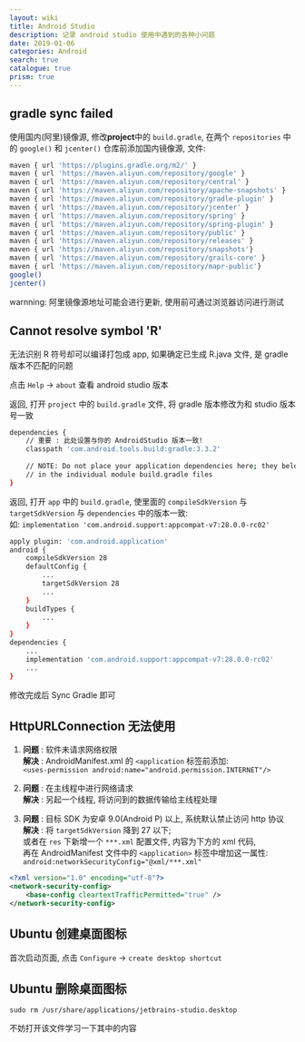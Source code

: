 ```yaml
---
layout: wiki
title: Android Studio
description: 记录 android studio 使用中遇到的各种小问题
date: 2019-01-06
categories: Android
search: true
catalogue: true
prism: true
---
```


## gradle sync failed

使用国内(阿里)镜像源, 修改**project**中的 `build.gradle`, 在两个 `repositories` 中的 `google()` 和 `jcenter()` 仓库前添加国内镜像源, 文件:  

```bash
maven { url 'https://plugins.gradle.org/m2/' }
maven { url 'https://maven.aliyun.com/repository/google' }
maven { url 'https://maven.aliyun.com/repository/central' }
maven { url 'https://maven.aliyun.com/repository/apache-snapshots' }
maven { url 'https://maven.aliyun.com/repository/gradle-plugin' }
maven { url 'https://maven.aliyun.com/repository/jcenter' }
maven { url 'https://maven.aliyun.com/repository/spring' }
maven { url 'https://maven.aliyun.com/repository/spring-plugin' }
maven { url 'https://maven.aliyun.com/repository/public' }
maven { url 'https://maven.aliyun.com/repository/releases' }
maven { url 'https://maven.aliyun.com/repository/snapshots'}
maven { url 'https://maven.aliyun.com/repository/grails-core' }
maven { url 'https://maven.aliyun.com/repository/mapr-public'}
google()
jcenter()
```

warnning: 阿里镜像源地址可能会进行更新, 使用前可通过浏览器访问进行测试

## Cannot resolve symbol 'R'

无法识别 R 符号却可以编译打包成 app, 如果确定已生成 R.java 文件, 是 gradle 版本不匹配的问题  

点击 `Help` -> `about` 查看 android studio 版本  

返回, 打开 `project` 中的 `build.gradle` 文件, 将 gradle 版本修改为和 studio 版本号一致  

```bash
dependencies {
    // 重要 : 此处设置与你的 AndroidStudio 版本一致!
    classpath 'com.android.tools.build:gradle:3.3.2'
    
    // NOTE: Do not place your application dependencies here; they belong
    // in the individual module build.gradle files
}
```

返回, 打开 `app` 中的 `build.gradle`, 使里面的 `compileSdkVersion` 与 `targetSdkVersion` 与 `dependencies` 中的版本一致:  
如: `implementation 'com.android.support:appcompat-v7:28.0.0-rc02'`

```bash
apply plugin: 'com.android.application'
android {
    compileSdkVersion 28
    defaultConfig {
		...
        targetSdkVersion 28
		...
    }
    buildTypes {
        ...
    }
}
dependencies {
	...
    implementation 'com.android.support:appcompat-v7:28.0.0-rc02'
	...
}
```

修改完成后 Sync Gradle 即可

## HttpURLConnection 无法使用

1. **问题** : 软件未请求网络权限  
**解决** : AndroidManifest.xml 的 `<application` 标签前添加:   
`<uses-permission android:name="android.permission.INTERNET"/>`

2. **问题** : 在主线程中进行网络请求  
**解决** : 另起一个线程, 将访问到的数据传输给主线程处理

3. **问题** : 目标 SDK 为安卓 9.0(Android P) 以上, 系统默认禁止访问 http 协议  
**解决** : 将 `targetSdkVersion` 降到 27 以下;  
或者在 `res` 下新增一个 `***.xml` 配置文件, 内容为下方的 xml 代码,  
再在 AndroidManifest 文件中的 `<application>` 标签中增加这一属性:  
`android:networkSecurityConfig="@xml/***.xml"`

```xml
<?xml version="1.0" encoding="utf-8"?>
<network-security-config>
	<base-config cleartextTrafficPermitted="true" />
</network-security-config>
```

## Ubuntu 创建桌面图标

首次启动页面, 点击 `Configure` -> `create desktop shortcut`

## Ubuntu 删除桌面图标

`sudo rm /usr/share/applications/jetbrains-studio.desktop`

不妨打开该文件学习一下其中的内容
